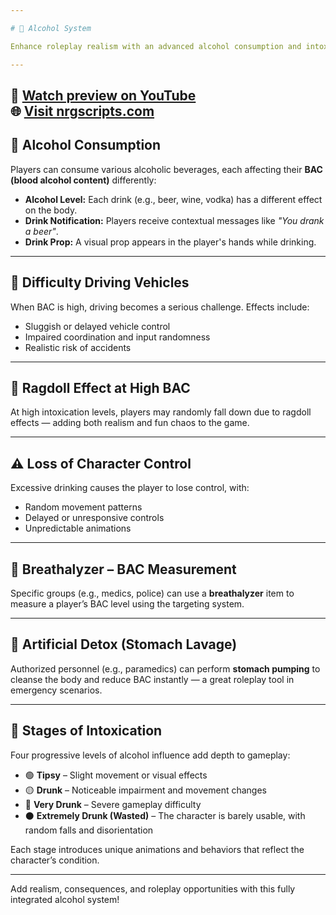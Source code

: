 ```yaml
---

# 🍺 Alcohol System

Enhance roleplay realism with an advanced alcohol consumption and intoxication system! From casual drinks to breathalyzer tests and medical interventions, this script brings immersion and consequences to in-game drinking.

---
```

🔗 [Watch preview on YouTube](https://youtu.be/KRskOGU87dk)  
🌐 [Visit nrgscripts.com](https://nrgscripts.com)
---

## 🍷 Alcohol Consumption

Players can consume various alcoholic beverages, each affecting their **BAC (blood alcohol content)** differently:

- **Alcohol Level:** Each drink (e.g., beer, wine, vodka) has a different effect on the body.
- **Drink Notification:** Players receive contextual messages like *"You drank a beer"*.
- **Drink Prop:** A visual prop appears in the player's hands while drinking.

---

## 🚗 Difficulty Driving Vehicles

When BAC is high, driving becomes a serious challenge. Effects include:

- Sluggish or delayed vehicle control  
- Impaired coordination and input randomness  
- Realistic risk of accidents

---

## 🤢 Ragdoll Effect at High BAC

At high intoxication levels, players may randomly fall down due to ragdoll effects — adding both realism and fun chaos to the game.

---

## ⚠️ Loss of Character Control

Excessive drinking causes the player to lose control, with:

- Random movement patterns  
- Delayed or unresponsive controls  
- Unpredictable animations

---

## 🧪 Breathalyzer – BAC Measurement

Specific groups (e.g., medics, police) can use a **breathalyzer** item to measure a player’s BAC level using the targeting system.

---

## 💉 Artificial Detox (Stomach Lavage)

Authorized personnel (e.g., paramedics) can perform **stomach pumping** to cleanse the body and reduce BAC instantly — a great roleplay tool in emergency scenarios.

---

## 🧠 Stages of Intoxication

Four progressive levels of alcohol influence add depth to gameplay:

- 🟢 **Tipsy** – Slight movement or visual effects  
- 🟡 **Drunk** – Noticeable impairment and movement changes  
- 🔴 **Very Drunk** – Severe gameplay difficulty  
- ⚫ **Extremely Drunk (Wasted)** – The character is barely usable, with random falls and disorientation

Each stage introduces unique animations and behaviors that reflect the character’s condition.

---

Add realism, consequences, and roleplay opportunities with this fully integrated alcohol system!
